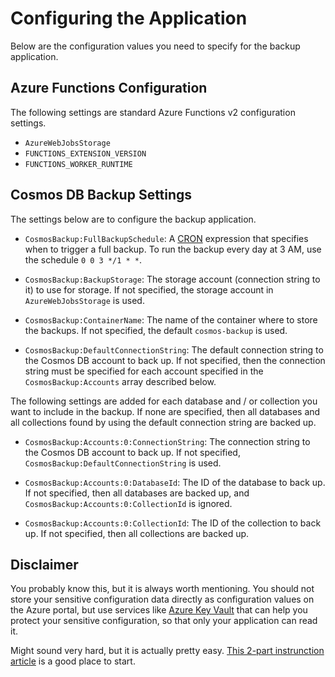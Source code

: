 Configuring the Application
===========================

Below are the configuration values you need to specify for the backup application.

Azure Functions Configuration
-----------------------------

The following settings are standard Azure Functions v2 configuration settings.

- `AzureWebJobsStorage`
- `FUNCTIONS_EXTENSION_VERSION`
- `FUNCTIONS_WORKER_RUNTIME`


Cosmos DB Backup Settings
-------------------------

The settings below are to configure the backup application.

- `CosmosBackup:FullBackupSchedule`: A [CRON](https://docs.microsoft.com/en-us/azure/azure-functions/functions-bindings-timer#cron-expressions) expression that specifies when to trigger a full backup. To run the backup every day at 3 AM, use the schedule `0 0 3 */1 * *`.
  
- `CosmosBackup:BackupStorage`: The storage account (connection string to it) to use for storage. If not specified, the storage account in `AzureWebJobsStorage` is used.
  
- `CosmosBackup:ContainerName`: The name of the container where to store the backups. If not specified, the default `cosmos-backup` is used.
  
- `CosmosBackup:DefaultConnectionString`: The default connection string to the Cosmos DB account to back up. If not specified, then the connection string must be specified for each account specified in the `CosmosBackup:Accounts` array described below.

The following settings are added for each database and / or collection you want to include in the backup. If none are specified, then all databases and all collections found by using the default connection string are backed up.

- `CosmosBackup:Accounts:0:ConnectionString`: The connection string to the Cosmos DB account to back up. If not specified, `CosmosBackup:DefaultConnectionString` is used.
  
- `CosmosBackup:Accounts:0:DatabaseId`: The ID of the database to back up. If not specified, then all databases are backed up, and `CosmosBackup:Accounts:0:CollectionId` is ignored.
  
- `CosmosBackup:Accounts:0:CollectionId`: The ID of the collection to back up. If not specified, then all collections are backed up.


Disclaimer
----------

You probably know this, but it is always worth mentioning. You should not store your sensitive configuration data directly as configuration values on the Azure portal, but use services like [Azure Key Vault](https://azure.microsoft.com/en-us/services/key-vault/) that can help you protect your sensitive configuration, so that only your application can read it.

Might sound very hard, but it is actually pretty easy. [This 2-part instrunction article](https://microsoft.github.io/AzureTipsAndTricks/blog/tip180.html) is a good place to start.